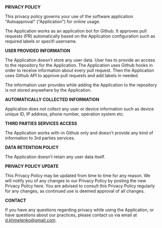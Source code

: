 **PRIVACY POLICY**

This privacy policy governs your use of the software application "Autoapproval" ("Application") for online usage.

The Application works as an application bot for Github. It approves pull requests (PR) automatically based on the Application configuration such as required labels or specifi username.

**USER PROVIDED INFORMATION**

The Application doesn't store any user data. User has to provide an access to the repository for the Application. The Application uses Github hooks in order to receive information about every pull request. Then the Application uses Github API to approve pull requests and add labels in needed.

The information user provides while adding the Application to the repository is not stored anywehere by the Application.

**AUTOMATICALLY COLLECTED INFORMATION**

Application does not collect any user or device information such as device unique ID, IP address, phone number, operation system etc.

**THIRD PARTIES SERVICES ACCESS**

The Application works with-in Github only and doesn't provide any kind of information to 3rd parties services.

**DATA RETENTION POLICY**

The Application doesn't retain any user data itself.

**PRIVACY POLICY UPDATE**

This Privacy Policy may be updated from time to time for any reason. We will notify you of any changes to our Privacy Policy by posting the new Privacy Policy here. You are advised to consult this Privacy Policy regularly for any changes, as continued use is deemed approval of all changes.

**CONTACT**

If you have any questions regarding privacy while using the Application, or have questions about our practices, please contact us via email at d.khmelenko@gmail.com.
